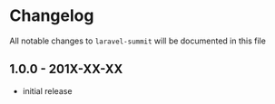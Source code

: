# Changelog

All notable changes to `laravel-summit` will be documented in this file

## 1.0.0 - 201X-XX-XX

- initial release
